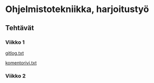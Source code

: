 # Ohjelmistotekniikka, harjoitustyö
## Tehtävät
### Viikko 1
[gitlog.txt](https://github.com/ttuukka/ot-harjoitustyo/blob/master/laskarit/viikko1/gitlog.txt)

[komentorivi.txt](https://github.com/ttuukka/ot-harjoitustyo/blob/master/laskarit/viikko1/komentorivi.txt)

### Viikko 2
